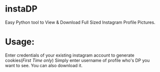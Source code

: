 # instaDP
Easy Python tool to View &amp; Download Full Sized Instagram Profile Pictures.

# Usage:
Enter credentials of your existing instagram account to generate cookies(*First Time only*)
Simply enter username of profile who's DP you want to see.
You can also download it.
